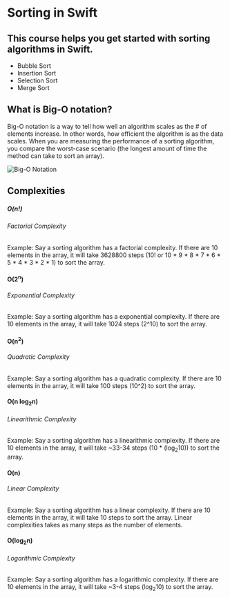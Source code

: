# Sorting in Swift

<h2>This course helps you get started with sorting algorithms in Swift.</h2>

* Bubble Sort
* Insertion Sort
* Selection Sort
* Merge Sort

## <strong>What is Big-O notation?</strong>

Big-O notation is a way to tell how well an algorithm scales as the # of elements increase. In other words, how efficient the algorithm is as the data scales. When you are measuring the performance of a sorting algorithm, you compare the worst-case scenario (the longest amount of time the method can take to sort an array).

![Big-O Notation](https://upload.wikimedia.org/wikipedia/commons/thumb/7/7e/Comparison_computational_complexity.svg/2000px-Comparison_computational_complexity.svg.png)

## <strong>Complexities</strong>

##### O(n!)
###### Factorial Complexity 
Example: Say a sorting algorithm has a factorial complexity. If there are 10 elements in the array, it will take 3628800 steps (10! or 10 * 9 * 8 * 7 * 6 * 5 * 4 * 3 * 2 * 1) to sort the array. 

#### O(2<sup>n</sup>)
###### Exponential Complexity 
Example: Say a sorting algorithm has a exponential complexity. If there are 10 elements in the array, it will take 1024 steps (2^10) to sort the array. 

#### O(n<sup>2</sup>)
###### Quadratic Complexity
Example: Say a sorting algorithm has a quadratic complexity. If there are 10 elements in the array, it will take 100 steps (10^2) to sort the array. 

#### O(n log<sub>2</sub>n)
###### Linearithmic Complexity
Example: Say a sorting algorithm has a linearithmic complexity. If there are 10 elements in the array, it will take ~33-34 steps (10 * (log<sub>2</sub>10)) to sort the array. 

#### O(n)
###### Linear Complexity
Example: Say a sorting algorithm has a linear complexity. If there are 10 elements in the array, it will take 10 steps to sort the array. Linear complexities takes as many steps as the number of elements.


#### O(log<sub>2</sub>n)
###### Logarithmic Complexity
Example: Say a sorting algorithm has a logarithmic complexity. If there are 10 elements in the array, it will take ~3-4 steps (log<sub>2</sub>10) to sort the array. 
